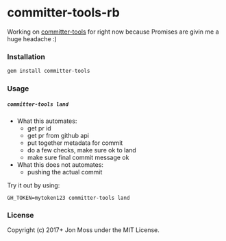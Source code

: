 # committer-tools-rb

Working on [committer-tools](https://github.com/maclover7/committer-tools) for right now because Promises are givin me a huge headache :)

### Installation

```bash
gem install committer-tools
```

### Usage

##### `committer-tools land`

- What this automates:
  - get pr id
  - get pr from github api
  - put together metadata for commit
  - do a few checks, make sure ok to land
  - make sure final commit message ok
- What this does not automates:
  - pushing the actual commit

Try it out by using:

```
GH_TOKEN=mytoken123 committer-tools land
```

### License

Copyright (c) 2017+ Jon Moss under the MIT License.
